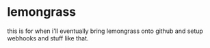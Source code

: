 # lemongrass
this is for when i'll eventually bring lemongrass onto github and setup webhooks and stuff like that.
